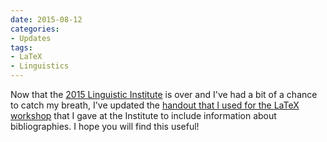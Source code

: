 ```yaml
---
date: 2015-08-12
categories:
- Updates
tags:
- LaTeX
- Linguistics
---
```


Now that the <a href="https://lsa2015.uchicago.edu/">2015 Linguistic Institute</a> is over and I've had a bit of a chance to catch my breath, I've updated the <a href="https://bit.ly/latex-workshop">handout that I used for the LaTeX workshop</a> that I gave at the Institute to include information about bibliographies. I hope you will find this useful!

<!-- more -->
